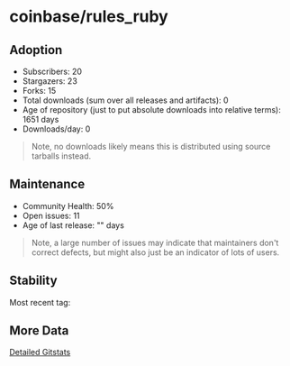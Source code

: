 # coinbase/rules_ruby

## Adoption

- Subscribers: 20
- Stargazers: 23
- Forks: 15
- Total downloads (sum over all releases and artifacts): 0
- Age of repository (just to put absolute downloads into relative terms): 1651 days
- Downloads/day: 0

> Note, no downloads likely means this is distributed using source tarballs instead.

## Maintenance

- Community Health: 50%
- Open issues: 11
- Age of last release: "<No Releases>" days

> Note, a large number of issues may indicate that maintainers don't correct defects, but might also
> just be an indicator of lots of users.

## Stability

Most recent tag: 

## More Data

[Detailed Gitstats](/bazel-catalog/gitstats/coinbase/rules_ruby)

